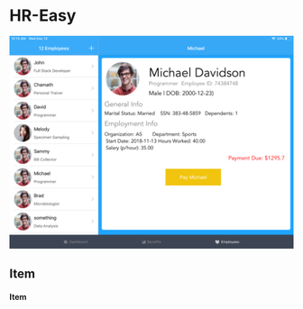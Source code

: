 
# HR-Easy

<div align = "center">
<img src="Screenshots/image1.png" width="700" />
</div>



## Item

#### Item
